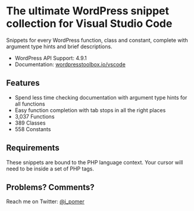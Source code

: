 # The ultimate WordPress snippet collection for Visual Studio Code

Snippets for every WordPress function, class and constant, complete with argument type hints and brief descriptions.

*	WordPress API Support: 4.9.1
*	Documentation: [wordpresstoolbox.io/vscode](https://wordpresstoolbox.io/vscode)

## Features

*	Spend less time checking documentation with argument type hints for all functions
*	Easy function completion with tab stops in all the right places
*	3,037 Functions
*   389 Classes
*   558 Constants

## Requirements

These snippets are bound to the PHP language context. Your cursor will need to be inside a set of PHP tags.

## Problems? Comments?

Reach me on Twitter: [@j_pomer](https://twitter.com/j_pomer)